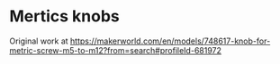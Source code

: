 # Mertics knobs
Original work at https://makerworld.com/en/models/748617-knob-for-metric-screw-m5-to-m12?from=search#profileId-681972